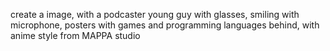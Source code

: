 create a image, with a podcaster young guy with glasses, smiling with microphone, posters with games and programming languages ​​behind, with anime style from MAPPA studio

